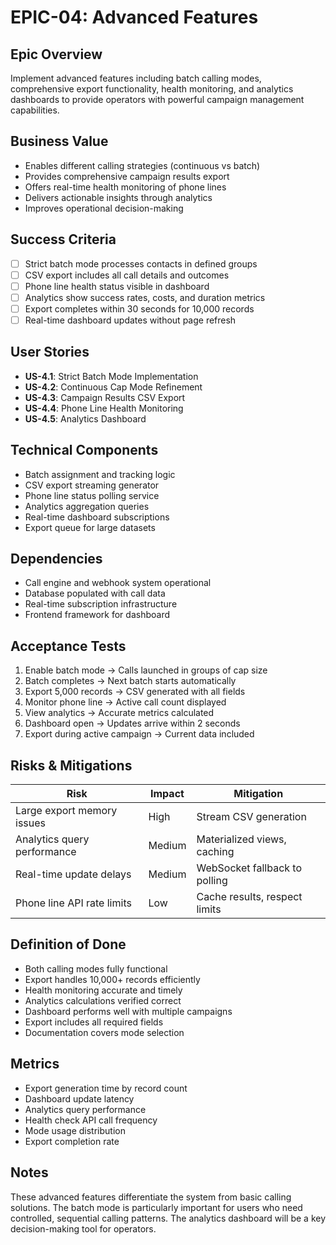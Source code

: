 # EPIC-04: Advanced Features

## Epic Overview
Implement advanced features including batch calling modes, comprehensive export functionality, health monitoring, and analytics dashboards to provide operators with powerful campaign management capabilities.

## Business Value
- Enables different calling strategies (continuous vs batch)
- Provides comprehensive campaign results export
- Offers real-time health monitoring of phone lines
- Delivers actionable insights through analytics
- Improves operational decision-making

## Success Criteria
- [ ] Strict batch mode processes contacts in defined groups
- [ ] CSV export includes all call details and outcomes
- [ ] Phone line health status visible in dashboard
- [ ] Analytics show success rates, costs, and duration metrics
- [ ] Export completes within 30 seconds for 10,000 records
- [ ] Real-time dashboard updates without page refresh

## User Stories
- **US-4.1**: Strict Batch Mode Implementation
- **US-4.2**: Continuous Cap Mode Refinement
- **US-4.3**: Campaign Results CSV Export
- **US-4.4**: Phone Line Health Monitoring
- **US-4.5**: Analytics Dashboard

## Technical Components
- Batch assignment and tracking logic
- CSV export streaming generator
- Phone line status polling service
- Analytics aggregation queries
- Real-time dashboard subscriptions
- Export queue for large datasets

## Dependencies
- Call engine and webhook system operational
- Database populated with call data
- Real-time subscription infrastructure
- Frontend framework for dashboard

## Acceptance Tests
1. Enable batch mode → Calls launched in groups of cap size
2. Batch completes → Next batch starts automatically
3. Export 5,000 records → CSV generated with all fields
4. Monitor phone line → Active call count displayed
5. View analytics → Accurate metrics calculated
6. Dashboard open → Updates arrive within 2 seconds
7. Export during active campaign → Current data included

## Risks & Mitigations
| Risk | Impact | Mitigation |
|------|--------|------------|
| Large export memory issues | High | Stream CSV generation |
| Analytics query performance | Medium | Materialized views, caching |
| Real-time update delays | Medium | WebSocket fallback to polling |
| Phone line API rate limits | Low | Cache results, respect limits |

## Definition of Done
- Both calling modes fully functional
- Export handles 10,000+ records efficiently
- Health monitoring accurate and timely
- Analytics calculations verified correct
- Dashboard performs well with multiple campaigns
- Export includes all required fields
- Documentation covers mode selection

## Metrics
- Export generation time by record count
- Dashboard update latency
- Analytics query performance
- Health check API call frequency
- Mode usage distribution
- Export completion rate

## Notes
These advanced features differentiate the system from basic calling solutions. The batch mode is particularly important for users who need controlled, sequential calling patterns. The analytics dashboard will be a key decision-making tool for operators.